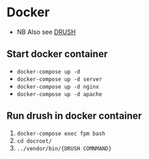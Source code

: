 # Docker

* NB Also see [DRUSH](/DRUSH/README.md)

## Start docker container
* `docker-compose up -d`
* `docker-compose up -d server`
* `docker-compose up -d nginx`
* `docker-compose up -d apache`

## Run drush in docker container
1. `docker-compose exec fpm bash`
2. `cd docroot/`
3. `../vendor/bin/{DRUSH COMNMAND}`
